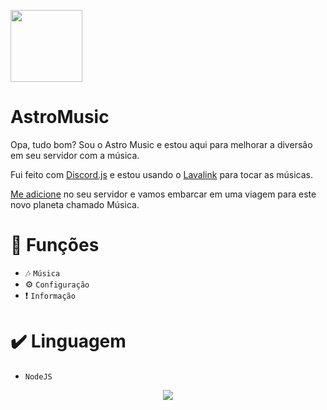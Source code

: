 [<img src="https://user-images.githubusercontent.com/71958194/166123358-171f9112-2d0e-4960-b40b-a3acc64be102.jpg" width="115">](https://github.com/joaolumertz/AstroMusic)

# AstroMusic

Opa, tudo bom? Sou o Astro Music e estou aqui para melhorar a diversão em seu servidor com a música.

Fui feito com [Discord.js](https://discord.js.org/#/) e estou usando o [Lavalink](https://github.com/davidffa/lavalink/releases) para tocar as músicas.

[Me adicione](https://discord.com/oauth2/authorize?client_id=931347380366889031&permissions=8&scope=bot%20applications.commands) no seu servidor e vamos embarcar em uma viagem para este novo planeta chamado Música.

# :hammer: Funções

- :notes: `Música`
- ⚙️ `Configuração`
- ❗ `Informação`

# ✔️ Linguagem
- `NodeJS`

<p align="center">
  <img src="http://img.shields.io/static/v1?label=STATUS&message=EM%20DESENVOLVIMENTO&color=GREEN&style=for-the-badge"/>
</p>
